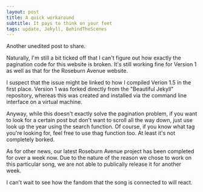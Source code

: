 ```yaml
---
layout: post
title: A quick workaround
subtitle: It pays to think on your feet
tags: update, Jekyll, BehindTheScenes
---
```


Another unedited post to share.

Naturally, I'm still a bit ticked off that I can't figure out how exactly the pagination code for this website is broken. It's still working fine for Version 1 as well as that for the Roseburn  Avenue website.

I suspect that the issue might be linked to how I compiled Verion 1.5 in the first place. Version 1 was forked directly from the "Beautiful Jekyll" repository, whereas this was created and installed via the command line interface on a virtual machine.

Anyway, while this doesn't exactly solve the pagination problem, if you want to look for a certain post but don't want to scroll all the way down, just use look up the year using the search function. Of course, if you know what tag you're looking for, feel free to use thag function too. At least it's not completely borked.

As for other news, our latest Roseburn Avenue project has been completed for over a week now. Due to the nature of the reason we chose to work on this particular song, we are not able to publically release it for another week.

I can't wait to see how the fandom that the song is connected to will react.
